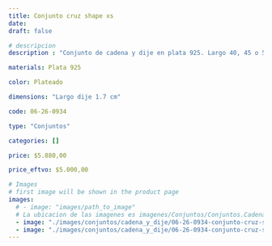 ```yaml
---
title: Conjunto cruz shape xs
date: 
draft: false

# descripcion
description : "Conjunto de cadena y dije en plata 925. Largo 40, 45 o 50 cm a elección. Dije pequeño."

materials: Plata 925

color: Plateado

dimensions: "Largo dije 1.7 cm"

code: 06-26-0934

type: "Conjuntos"

categories: []

price: $5.880,00

price_eftvo: $5.000,00

# Images
# first image will be shown in the product page
images:
  # - image: "images/path_to_image"
  # La ubicacion de las imagenes es imagenes/Conjuntos/Conjuntos.Cadena y Dije/06-26-0934-conjunto-cruz-shape-xs
  - image: "./images/conjuntos/cadena_y_dije/06-26-0934-conjunto-cruz-shape-xs_a.jpg"
  - image: "./images/conjuntos/cadena_y_dije/06-26-0934-conjunto-cruz-shape-xs_b.jpg"
---
```

